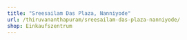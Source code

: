 ```yaml
---
title: "Sreesailam Das Plaza, Nanniyode"
url: /thiruvananthapuram/sreesailam-das-plaza-nanniyode/
shop: Einkaufszentrum
---
```


